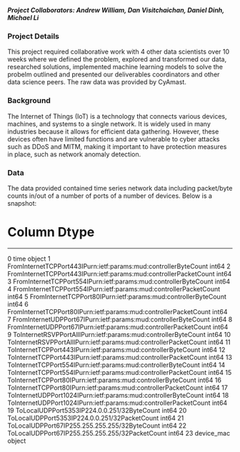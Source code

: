 ##### Project Collaborators: *Andrew William, Dan Visitchaichan, Daniel Dinh, Michael Li*

### Project Details
This project required collaborative work with 4 other data scientists over 10 weeks where we defined the problem, explored and transformed our data, researched solutions, implemented machine learning models to solve the probelm outlined and presented our deliverables coordinators and other data science peers. The raw data was provided by CyAmast.

### Background
The Internet of Things (IoT) is a technology that connects various devices, machines, and systems to a single network. It is widely used in many industries because it allows for efficient data gathering. However, these devices often have limited functions and are vulnerable to cyber attacks such as DDoS and MITM, making it important to have protection measures in place, such as network anomaly detection.

### Data
The data provided contained time series network data including packet/byte counts in/out of a number of ports of a number of devices. Below is a snapshot:

 #   Column                                                             Dtype 
---  ------                                                             ----- 
 0   time                                                               object
 1   FromInternetTCPPort443IPurn:ietf:params:mud:controllerByteCount    int64 
 2   FromInternetTCPPort443IPurn:ietf:params:mud:controllerPacketCount  int64 
 3   FromInternetTCPPort554IPurn:ietf:params:mud:controllerByteCount    int64 
 4   FromInternetTCPPort554IPurn:ietf:params:mud:controllerPacketCount  int64 
 5   FromInternetTCPPort80IPurn:ietf:params:mud:controllerByteCount     int64 
 6   FromInternetTCPPort80IPurn:ietf:params:mud:controllerPacketCount   int64 
 7   FromInternetUDPPort67IPurn:ietf:params:mud:controllerByteCount     int64 
 8   FromInternetUDPPort67IPurn:ietf:params:mud:controllerPacketCount   int64 
 9   ToInternetRSVPPortAllIPurn:ietf:params:mud:controllerByteCount     int64 
 10  ToInternetRSVPPortAllIPurn:ietf:params:mud:controllerPacketCount   int64 
 11  ToInternetTCPPort443IPurn:ietf:params:mud:controllerByteCount      int64 
 12  ToInternetTCPPort443IPurn:ietf:params:mud:controllerPacketCount    int64 
 13  ToInternetTCPPort554IPurn:ietf:params:mud:controllerByteCount      int64 
 14  ToInternetTCPPort554IPurn:ietf:params:mud:controllerPacketCount    int64 
 15  ToInternetTCPPort80IPurn:ietf:params:mud:controllerByteCount       int64 
 16  ToInternetTCPPort80IPurn:ietf:params:mud:controllerPacketCount     int64 
 17  ToInternetUDPPort1024IPurn:ietf:params:mud:controllerByteCount     int64 
 18  ToInternetUDPPort1024IPurn:ietf:params:mud:controllerPacketCount   int64 
 19  ToLocalUDPPort5353IP224.0.0.251/32ByteCount                        int64 
 20  ToLocalUDPPort5353IP224.0.0.251/32PacketCount                      int64 
 21  ToLocalUDPPort67IP255.255.255.255/32ByteCount                      int64 
 22  ToLocalUDPPort67IP255.255.255.255/32PacketCount                    int64 
 23  device_mac                                                         object




